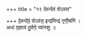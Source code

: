 +++
title = "१९ देवन्देवं वोऽवस"

+++
दे॒वन्दे॑वं॒ वोऽव॑स॒ इन्द्र॑मिन्द्रं गृणी॒षणि॑ ।  
अधा॑ य॒ज्ञाय॑ तु॒र्वणे॒ व्या॑नशुः ॥